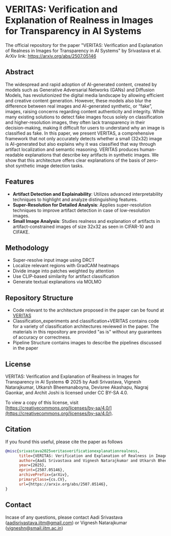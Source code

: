 # VERITAS: Verification and Explanation of Realness in Images for Transparency in AI Systems
The official repository for the paper "VERITAS: Verification and Explanation of Realness in Images for Transparency in AI Systems" by Srivastava et al.   
ArXiv link: https://arxiv.org/abs/2507.05146    

## Abstract
The widespread and rapid adoption of AI-generated content, created by models such as Generative Adversarial Networks (GANs) and Diffusion Models, has revolutionized the digital media landscape by allowing efficient and creative content generation. However, these models also blur the difference between real images and AI-generated synthetic, or “fake”, images, raising concerns regarding content authenticity and integrity. While many existing solutions to detect fake images focus solely on classification and higher-resolution images, they often lack transparency in their decision-making, making it difficult for users to understand why an image is classified as fake. In this paper, we present VERITAS, a comprehensive framework that not only accurately detects whether a small
(32x32) image is AI-generated but also explains why it was classified that way through artifact localization and semantic reasoning. VERITAS produces human-readable explanations that describe key artifacts in synthetic images. We show that this architecture offers clear explanations of the
basis of zero-shot synthetic image detection tasks. 

## Features
- **Artifact Detection and Explainability**: Utilizes advanced interpretability techniques to highlight and analyze distinguishing features.
- **Super-Resolution for Detailed Analysis**: Applies super-resolution techniques to improve artifact detection in case of low-resolution images.
- **Small Image Analysis**: Studies realness and explanation of artifacts in artifact-constrained images of size 32x32 as seen in CIFAR-10 and CIFAKE. 

## Methodology
-  Super-resolve input image using DRCT
-  Localize relevant regions with GradCAM heatmaps
-  Divide image into patches weighted by attention
-  Use CLIP-based similarity for artifact classification
-  Generate textual explanations via MOLMO

## Repository Structure
- Code relevant to the architecture proposed in the paper can be found at [VERITAS](VERITAS_pipeline_notebooks)
- Classification_experiments and classification+VERITAS contains code for a variety of classification architectures reviewed in the paper. The materials in this repository are provided "as is" without any guarantees of accuracy or correctness.
- Pipeline Structure contains images to describe the pipelines discussed in the paper


## License
VERITAS: Verification and Explanation of Realness in Images for Transparency in AI Systems © 2025 by Aadi Srivastava, Vignesh Natarajkumar, Utkarsh Bheemanaboyna, Devisree Akashapu, Nagraj Gaonkar, and Archit Joshi is licensed under CC BY-SA 4.0. 

To view a copy of this license, visit [https://creativecommons.org/licenses/by-sa/4.0/](https://creativecommons.org/licenses/by-sa/4.0/).

## Citation
If you found this useful, please cite the paper as follows

```bibtex
@misc{srivastava2025veritasverificationexplanationrealness,
      title={VERITAS: Verification and Explanation of Realness in Images for Transparency in AI Systems}, 
      author={Aadi Srivastava and Vignesh Natarajkumar and Utkarsh Bheemanaboyna and Devisree Akashapu and Nagraj Gaonkar and Archit Joshi},
      year={2025},
      eprint={2507.05146},
      archivePrefix={arXiv},
      primaryClass={cs.CV},
      url={https://arxiv.org/abs/2507.05146}, 
}
```

## Contact
Incase of any questions, please contact Aadi Srivastava (aadisrivastava.iitm@gmail.com) or Vignesh Natarajkumar (vigneshn@smail.iitm.ac.in)





